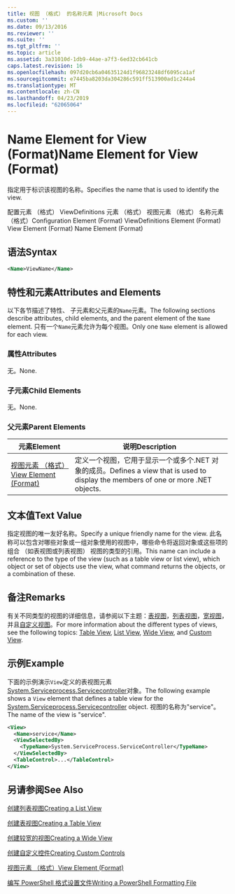 ```yaml
---
title: 视图 （格式） 的名称元素 |Microsoft Docs
ms.custom: ''
ms.date: 09/13/2016
ms.reviewer: ''
ms.suite: ''
ms.tgt_pltfrm: ''
ms.topic: article
ms.assetid: 3a31010d-1db9-44ae-a7f3-6ed32cb641cb
caps.latest.revision: 16
ms.openlocfilehash: 097d20cb6a04635124d1f96823248df6095ca1af
ms.sourcegitcommit: e7445ba8203da304286c591ff513900ad1c244a4
ms.translationtype: MT
ms.contentlocale: zh-CN
ms.lasthandoff: 04/23/2019
ms.locfileid: "62065064"
---
```

# <a name="name-element-for-view-format"></a><span data-ttu-id="d3820-102">Name Element for View (Format)</span><span class="sxs-lookup"><span data-stu-id="d3820-102">Name Element for View (Format)</span></span>

<span data-ttu-id="d3820-103">指定用于标识该视图的名称。</span><span class="sxs-lookup"><span data-stu-id="d3820-103">Specifies the name that is used to identify the view.</span></span>

<span data-ttu-id="d3820-104">配置元素 （格式） ViewDefinitions 元素 （格式） 视图元素 （格式） 名称元素 （格式）</span><span class="sxs-lookup"><span data-stu-id="d3820-104">Configuration Element (Format) ViewDefinitions Element (Format) View Element (Format) Name Element (Format)</span></span>

## <a name="syntax"></a><span data-ttu-id="d3820-105">语法</span><span class="sxs-lookup"><span data-stu-id="d3820-105">Syntax</span></span>

```xml
<Name>ViewName</Name>
```

## <a name="attributes-and-elements"></a><span data-ttu-id="d3820-106">特性和元素</span><span class="sxs-lookup"><span data-stu-id="d3820-106">Attributes and Elements</span></span>

<span data-ttu-id="d3820-107">以下各节描述了特性、 子元素和父元素的`Name`元素。</span><span class="sxs-lookup"><span data-stu-id="d3820-107">The following sections describe attributes, child elements, and the parent element of the `Name` element.</span></span> <span data-ttu-id="d3820-108">只有一个`Name`元素允许为每个视图。</span><span class="sxs-lookup"><span data-stu-id="d3820-108">Only one `Name` element is allowed for each view.</span></span>

### <a name="attributes"></a><span data-ttu-id="d3820-109">属性</span><span class="sxs-lookup"><span data-stu-id="d3820-109">Attributes</span></span>

<span data-ttu-id="d3820-110">无。</span><span class="sxs-lookup"><span data-stu-id="d3820-110">None.</span></span>

### <a name="child-elements"></a><span data-ttu-id="d3820-111">子元素</span><span class="sxs-lookup"><span data-stu-id="d3820-111">Child Elements</span></span>

<span data-ttu-id="d3820-112">无。</span><span class="sxs-lookup"><span data-stu-id="d3820-112">None.</span></span>

### <a name="parent-elements"></a><span data-ttu-id="d3820-113">父元素</span><span class="sxs-lookup"><span data-stu-id="d3820-113">Parent Elements</span></span>

|<span data-ttu-id="d3820-114">元素</span><span class="sxs-lookup"><span data-stu-id="d3820-114">Element</span></span>|<span data-ttu-id="d3820-115">说明</span><span class="sxs-lookup"><span data-stu-id="d3820-115">Description</span></span>|
|-------------|-----------------|
|[<span data-ttu-id="d3820-116">视图元素 （格式）</span><span class="sxs-lookup"><span data-stu-id="d3820-116">View Element (Format)</span></span>](./view-element-format.md)|<span data-ttu-id="d3820-117">定义一个视图，它用于显示一个或多个.NET 对象的成员。</span><span class="sxs-lookup"><span data-stu-id="d3820-117">Defines a view that is used to display the members of one or more .NET objects.</span></span>|

## <a name="text-value"></a><span data-ttu-id="d3820-118">文本值</span><span class="sxs-lookup"><span data-stu-id="d3820-118">Text Value</span></span>

<span data-ttu-id="d3820-119">指定视图的唯一友好名称。</span><span class="sxs-lookup"><span data-stu-id="d3820-119">Specify a unique friendly name for the view.</span></span> <span data-ttu-id="d3820-120">此名称可以包含对哪些对象或一组对象使用的视图中，哪些命令将返回对象或这些项的组合 （如表视图或列表视图） 视图的类型的引用。</span><span class="sxs-lookup"><span data-stu-id="d3820-120">This name can include a reference to the type of the view (such as a table view or list view), which object or set of objects use the view, what command returns the objects, or a combination of these.</span></span>

## <a name="remarks"></a><span data-ttu-id="d3820-121">备注</span><span class="sxs-lookup"><span data-stu-id="d3820-121">Remarks</span></span>

<span data-ttu-id="d3820-122">有关不同类型的视图的详细信息，请参阅以下主题：[表视图](./creating-a-table-view.md)，[列表视图](./creating-a-list-view.md)，[宽视图](./creating-a-wide-view.md)，并且[自定义视图](./creating-custom-controls.md)。</span><span class="sxs-lookup"><span data-stu-id="d3820-122">For more information about the different types of views, see the following topics: [Table View](./creating-a-table-view.md), [List View](./creating-a-list-view.md), [Wide View](./creating-a-wide-view.md), and [Custom View](./creating-custom-controls.md).</span></span>

## <a name="example"></a><span data-ttu-id="d3820-123">示例</span><span class="sxs-lookup"><span data-stu-id="d3820-123">Example</span></span>

<span data-ttu-id="d3820-124">下面的示例演示`View`定义的表视图元素[System.Serviceprocess.Servicecontroller](/dotnet/api/System.ServiceProcess.ServiceController)对象。</span><span class="sxs-lookup"><span data-stu-id="d3820-124">The following example shows a `View` element that defines a table view for the [System.Serviceprocess.Servicecontroller](/dotnet/api/System.ServiceProcess.ServiceController) object.</span></span> <span data-ttu-id="d3820-125">视图的名称为"service"。</span><span class="sxs-lookup"><span data-stu-id="d3820-125">The name of the view is "service".</span></span>

```xml
<View>
  <Name>service</Name>
  <ViewSelectedBy>
    <TypeName>System.ServiceProcess.ServiceController</TypeName>
  </ViewSelectedBy>
  <TableControl>...</TableControl>
</View>

```

## <a name="see-also"></a><span data-ttu-id="d3820-126">另请参阅</span><span class="sxs-lookup"><span data-stu-id="d3820-126">See Also</span></span>

[<span data-ttu-id="d3820-127">创建列表视图</span><span class="sxs-lookup"><span data-stu-id="d3820-127">Creating a List View</span></span>](./creating-a-list-view.md)

[<span data-ttu-id="d3820-128">创建表视图</span><span class="sxs-lookup"><span data-stu-id="d3820-128">Creating a Table View</span></span>](./creating-a-table-view.md)

[<span data-ttu-id="d3820-129">创建较宽的视图</span><span class="sxs-lookup"><span data-stu-id="d3820-129">Creating a Wide View</span></span>](./creating-a-wide-view.md)

[<span data-ttu-id="d3820-130">创建自定义控件</span><span class="sxs-lookup"><span data-stu-id="d3820-130">Creating Custom Controls</span></span>](./creating-custom-controls.md)

[<span data-ttu-id="d3820-131">视图元素 （格式）</span><span class="sxs-lookup"><span data-stu-id="d3820-131">View Element (Format)</span></span>](./view-element-format.md)

[<span data-ttu-id="d3820-132">编写 PowerShell 格式设置文件</span><span class="sxs-lookup"><span data-stu-id="d3820-132">Writing a PowerShell Formatting File</span></span>](./writing-a-powershell-formatting-file.md)
